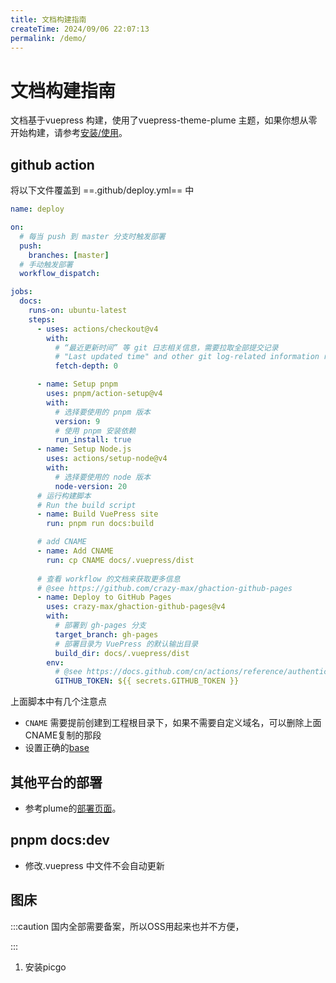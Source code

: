 ```yaml
---
title: 文档构建指南
createTime: 2024/09/06 22:07:13
permalink: /demo/
---
```


# 文档构建指南

文档基于vuepress 构建，使用了vuepress-theme-plume 主题，如果你想从零开始构建，请参考[安装/使用](https://theme-plume.vuejs.press/guide/quick-start/)。

## github action

将以下文件覆盖到 ==.github/deploy.yml== 中

```yaml
name: deploy

on:
  # 每当 push 到 master 分支时触发部署
  push:
    branches: [master]
  # 手动触发部署
  workflow_dispatch:

jobs:
  docs:
    runs-on: ubuntu-latest
    steps:
      - uses: actions/checkout@v4
        with:
          # “最近更新时间” 等 git 日志相关信息，需要拉取全部提交记录
          # "Last updated time" and other git log-related information require fetching all commit records.
          fetch-depth: 0

      - name: Setup pnpm
        uses: pnpm/action-setup@v4
        with:
          # 选择要使用的 pnpm 版本
          version: 9
          # 使用 pnpm 安装依赖
          run_install: true
      - name: Setup Node.js
        uses: actions/setup-node@v4
        with:
          # 选择要使用的 node 版本
          node-version: 20
      # 运行构建脚本
      # Run the build script
      - name: Build VuePress site
        run: pnpm run docs:build

      # add CNAME
      - name: Add CNAME
        run: cp CNAME docs/.vuepress/dist
        
      # 查看 workflow 的文档来获取更多信息
      # @see https://github.com/crazy-max/ghaction-github-pages
      - name: Deploy to GitHub Pages
        uses: crazy-max/ghaction-github-pages@v4
        with:
          # 部署到 gh-pages 分支
          target_branch: gh-pages
          # 部署目录为 VuePress 的默认输出目录
          build_dir: docs/.vuepress/dist
        env:
          # @see https://docs.github.com/cn/actions/reference/authentication-in-a-workflow#about-the-github_token-secret
          GITHUB_TOKEN: ${{ secrets.GITHUB_TOKEN }}

```

上面脚本中有几个注意点

- `CNAME` 需要提前创建到工程根目录下，如果不需要自定义域名，可以删除上面CNAME复制的那段
- 设置正确的[base](https://v2.vuepress.vuejs.org/zh/reference/config.html#base)

## 其他平台的部署

- 参考plume的[部署页面](https://theme-plume.vuejs.press/guide/deployment/)。


## pnpm docs:dev

- 修改.vuepress 中文件不会自动更新



## 图床 

:::caution
国内全部需要备案，所以OSS用起来也并不方便，

:::

1. 安装picgo 